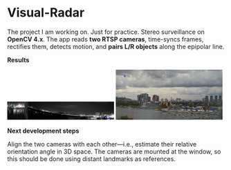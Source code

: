 # Visual-Radar

The project I am working on. Just for practice.
Stereo surveillance on **OpenCV 4.x**. The app reads **two RTSP cameras**, time-syncs frames, rectifies them, detects motion, and **pairs L/R objects** along the epipolar line.

**Results**

<p float="left">
  <img src="./images/camera.jpg" width="49%">
  <img src="./images/cameraD.jpg" width="49%">
</p>

**Next development steps**

Align the two cameras with each other—i.e., estimate their relative orientation angle in 3D space. The cameras are mounted at the window, so this should be done using distant landmarks as references.